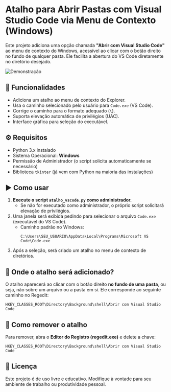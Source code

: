 # Atalho para Abrir Pastas com Visual Studio Code via Menu de Contexto (Windows)

Este projeto adiciona uma opção chamada **"Abrir com Visual Studio Code"** ao menu de contexto do Windows, acessível ao clicar com o botão direito no fundo de qualquer pasta. Ele facilita a abertura do VS Code diretamente no diretório desejado.

![Demonstração](docs/menu-contexto-demo.gif)


## 🧩 Funcionalidades

- Adiciona um atalho ao menu de contexto do Explorer.
- Usa o caminho selecionado pelo usuário para `Code.exe` (VS Code).
- Corrige o caminho para o formato adequado (`\`).
- Suporta elevação automática de privilégios (UAC).
- Interface gráfica para seleção do executável.

## ⚙️ Requisitos

- Python 3.x instalado
- Sistema Operacional: **Windows**
- Permissão de Administrador (o script solicita automaticamente se necessário)
- Biblioteca `tkinter` (já vem com Python na maioria das instalações)

## ▶️ Como usar

1. **Execute o script `atalho_vscode.py` como administrador.**
   - Se não for executado como administrador, o próprio script solicitará elevação de privilégios.
2. Uma janela será exibida pedindo para selecionar o arquivo `Code.exe` (executável do VS Code).
   - Caminho padrão no Windows:
     ```
     C:\Users\SEU_USUARIO\AppData\Local\Programs\Microsoft VS Code\Code.exe
     ```
3. Após a seleção, será criado um atalho no menu de contexto de diretórios.

## 📁 Onde o atalho será adicionado?

O atalho aparecerá ao clicar com o botão direito **no fundo de uma pasta**, ou seja, não sobre um arquivo ou a pasta em si. Ele corresponde ao seguinte caminho no Regedit:

```
HKEY_CLASSES_ROOT\Directory\Background\shell\Abrir com Visual Studio Code
```

## 🧹 Como remover o atalho

Para remover, abra o **Editor do Registro (regedit.exe)** e delete a chave:

```
HKEY_CLASSES_ROOT\Directory\Background\shell\Abrir com Visual Studio Code
```

## 📜 Licença

Este projeto é de uso livre e educativo. Modifique à vontade para seu ambiente de trabalho ou produtividade pessoal.
